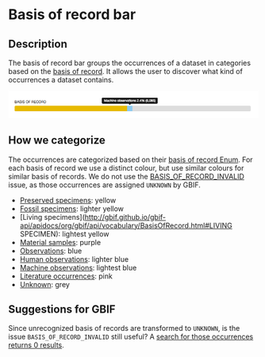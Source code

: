 # Basis of record bar

## Description

The basis of record bar groups the occurrences of a dataset in categories based on the [basis of record](http://gbif.github.io/gbif-api/apidocs/org/gbif/api/vocabulary/BasisOfRecord.html). It allows the user to discover what kind of occurrences a dataset contains.

![screenshot](../images/features/basis-of-record-bar-0debafd0-6c8a-11de-8225-b8a03c50a862.png)

## How we categorize

The occurrences are categorized based on their [basis of record Enum](basis-of-record-bar-42319b8f-9b9d-448d-969f-656792a69176). For each basis of record we use a distinct colour, but use similar colours for similar basis of records. We do not use the [BASIS_OF_RECORD_INVALID](http://gbif.github.io/gbif-api/apidocs/org/gbif/api/vocabulary/OccurrenceIssue.html#BASIS_OF_RECORD_INVALID) issue, as those occurrences are assigned `UNKNOWN` by GBIF.

* [Preserved specimens](http://gbif.github.io/gbif-api/apidocs/org/gbif/api/vocabulary/BasisOfRecord.html#PRESERVED_SPECIMEN): yellow
* [Fossil specimens](http://gbif.github.io/gbif-api/apidocs/org/gbif/api/vocabulary/BasisOfRecord.html#FOSSIL_SPECIMEN): lighter yellow
* [Living specimens](http://gbif.github.io/gbif-api/apidocs/org/gbif/api/vocabulary/BasisOfRecord.html#LIVING SPECIMEN): lightest yellow
* [Material samples](http://gbif.github.io/gbif-api/apidocs/org/gbif/api/vocabulary/BasisOfRecord.html#MATERIAL_SAMPLE): purple
* [Observations](http://gbif.github.io/gbif-api/apidocs/org/gbif/api/vocabulary/BasisOfRecord.html#OBSERVATION): blue
* [Human observations](http://gbif.github.io/gbif-api/apidocs/org/gbif/api/vocabulary/BasisOfRecord.html#HUMAN_OBSERVATION): lighter blue
* [Machine observations](http://gbif.github.io/gbif-api/apidocs/org/gbif/api/vocabulary/BasisOfRecord.html#MACHINE_OBSERVATION): lightest blue
* [Literature occurrences](http://gbif.github.io/gbif-api/apidocs/org/gbif/api/vocabulary/BasisOfRecord.html#LITERATURE): pink
* [Unknown](http://gbif.github.io/gbif-api/apidocs/org/gbif/api/vocabulary/BasisOfRecord.html#UNKNOWN): grey

## Suggestions for GBIF

Since unrecognized basis of records are transformed to `UNKNOWN`, is the issue `BASIS_OF_RECORD_INVALID` still useful? A [search for those occurrences returns 0 results](http://www.gbif.org/occurrence/search?ISSUE=BASIS_OF_RECORD_INVALID).
